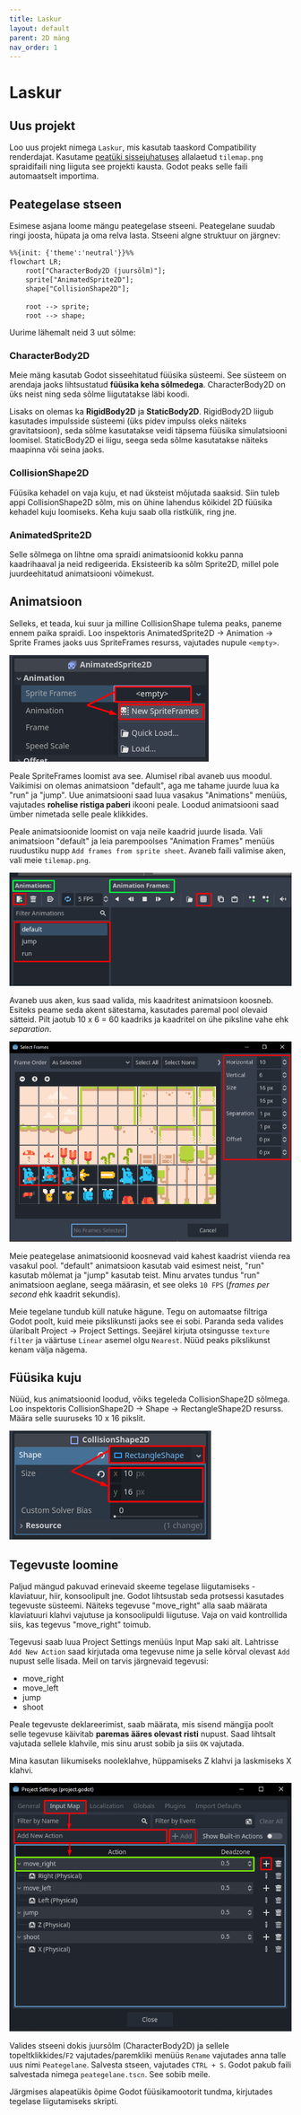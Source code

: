 ```yaml
---
title: Laskur
layout: default
parent: 2D mäng
nav_order: 1
---
```


# Laskur

## Uus projekt

Loo uus projekt nimega `Laskur`, mis kasutab taaskord Compatibility renderdajat. Kasutame [peatüki sissejuhatuses](https://taavippp.github.io/godot/2d-mang/) allalaetud `tilemap.png` spraidifaili ning liiguta see projekti kausta. Godot peaks selle faili automaatselt importima.

## Peategelase stseen

Esimese asjana loome mängu peategelase stseeni. Peategelane suudab ringi joosta, hüpata ja oma relva lasta. Stseeni algne struktuur on järgnev:

```mermaid
%%{init: {'theme':'neutral'}}%%
flowchart LR;
    root["CharacterBody2D (juursõlm)"];
    sprite["AnimatedSprite2D"];
    shape["CollisionShape2D"];

    root --> sprite;
    root --> shape;
```

Uurime lähemalt neid 3 uut sõlme:

### CharacterBody2D

Meie mäng kasutab Godot sisseehitatud füüsika süsteemi. See süsteem on arendaja jaoks lihtsustatud **füüsika keha sõlmedega**. CharacterBody2D on üks neist ning seda sõlme liigutatakse läbi koodi.

Lisaks on olemas ka **RigidBody2D** ja **StaticBody2D**. RigidBody2D liigub kasutades impulsside süsteemi (üks pidev impulss oleks näiteks gravitatsioon), seda sõlme kasutatakse veidi täpsema füüsika simulatsiooni loomisel. StaticBody2D ei liigu, seega seda sõlme kasutatakse näiteks maapinna või seina jaoks.

### CollisionShape2D

Füüsika kehadel on vaja kuju, et nad üksteist mõjutada saaksid. Siin tuleb appi CollisionShape2D sõlm, mis on ühine lahendus kõikidel 2D füüsika kehadel kuju loomiseks. Keha kuju saab olla ristkülik, ring jne.

### AnimatedSprite2D

Selle sõlmega on lihtne oma spraidi animatsioonid kokku panna kaadrihaaval ja neid redigeerida. Eksisteerib ka sõlm Sprite2D, millel pole juurdeehitatud animatsiooni võimekust.

## Animatsioon

Selleks, et teada, kui suur ja milline CollisionShape tulema peaks, paneme ennem paika spraidi. Loo inspektoris AnimatedSprite2D -> Animation -> Sprite Frames jaoks uus SpriteFrames resurss, vajutades nupule `<empty>`.

![SpriteFrames loomine](./pildid/laskur/spriteframes-loomine.png)

Peale SpriteFrames loomist ava see. Alumisel ribal avaneb uus moodul. Vaikimisi on olemas animatsioon "default", aga me tahame juurde luua ka "run" ja "jump". Uue animatsiooni saad luua vasakus "Animations" menüüs, vajutades **rohelise ristiga paberi** ikooni peale. Loodud animatsiooni saad ümber nimetada
selle peale klikkides.

Peale animatsioonide loomist on vaja neile kaadrid juurde lisada. Vali animatsioon "default" ja leia parempoolses "Animation Frames" menüüs ruudustiku nupp `Add frames from sprite sheet`. Avaneb faili valimise aken, vali meie `tilemap.png`.

![Animatsioonide loomine SpriteFrames kaudu](./pildid/laskur/animatsioonide-loomine.png)

Avaneb uus aken, kus saad valida, mis kaadritest animatsioon koosneb. Esiteks peame seda akent sätestama, kasutades paremal pool olevaid sätteid. Pilt jaotub 10 x 6 = 60 kaadriks ja kaadritel on ühe piksline vahe ehk _separation_.

![Animatsiooni kaadrite valimine](./pildid/laskur/animatsiooni-kaadrid.png)

Meie peategelase animatsioonid koosnevad vaid kahest kaadrist viienda rea vasakul pool. "default" animatsioon kasutab vaid esimest neist, "run" kasutab mõlemat ja "jump" kasutab teist. Minu arvates tundus "run" animatsioon aeglane, seega määrasin, et see oleks `10 FPS` (_frames per second_ ehk kaadrit sekundis).

Meie tegelane tundub küll natuke hägune. Tegu on automaatse filtriga Godot poolt, kuid meie pikslikunsti jaoks see ei sobi. Paranda seda valides ülaribalt Project -> Project Settings. Seejärel kirjuta otsingusse `texture filter` ja väärtuse `Linear` asemel olgu `Nearest`. Nüüd peaks pikslikunst kenam välja nägema.

## Füüsika kuju

Nüüd, kus animatsioonid loodud, võiks tegeleda CollisionShape2D sõlmega. Loo inspektoris CollisionShape2D -> Shape -> RectangleShape2D resurss. Määra selle suuruseks 10 x 16 pikslit.

![Füüsika kuju detailid](./pildid/laskur/fyysika-kuju.png)

## Tegevuste loomine

Paljud mängud pakuvad erinevaid skeeme tegelase liigutamiseks - klaviatuur, hiir, konsoolipult jne. Godot lihtsustab seda protsessi kasutades tegevuste süsteemi. Näiteks tegevuse "move_right" alla saab määrata klaviatuuri klahvi vajutuse ja konsoolipuldi liigutuse. Vaja on vaid kontrollida siis, kas tegevus "move_right" toimub.

Tegevusi saab luua Project Settings menüüs Input Map saki alt. Lahtrisse `Add New Action` saad kirjutada oma tegevuse nime ja selle kõrval olevast `Add` nupust selle lisada. Meil on tarvis järgnevaid tegevusi:

-   move_right
-   move_left
-   jump
-   shoot

Peale tegevuste deklareerimist, saab määrata, mis sisend mängija poolt selle tegevuse käivitab **paremas ääres olevast risti** nupust. Saad lihtsalt vajutada sellele klahvile, mis sinu arust sobib ja siis `OK` vajutada.

Mina kasutan liikumiseks nooleklahve, hüppamiseks Z klahvi ja laskmiseks X klahvi.

![Input map details](./pildid/laskur/input-map.png)

Valides stseeni dokis juursõlm (CharacterBody2D) ja sellele topeltklikkides/`F2` vajutades/paremkliki menüüs `Rename` vajutades anna talle uus nimi `Peategelane`. Salvesta stseen, vajutades `CTRL + S`. Godot pakub faili salvestada nimega `peategelane.tscn`. See sobib meile.

Järgmises alapeatükis õpime Godot füüsikamootorit tundma, kirjutades tegelase liigutamiseks skripti.
